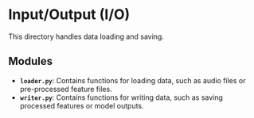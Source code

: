 # Input/Output (I/O)

This directory handles data loading and saving.

## Modules

- **`loader.py`**: Contains functions for loading data, such as audio files or pre-processed feature files.
- **`writer.py`**: Contains functions for writing data, such as saving processed features or model outputs. 